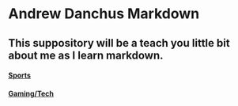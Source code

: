 # Andrew Danchus Markdown
## This suppository will be a teach you little bit about me as I learn markdown.
#### [Sports](sports.md)   
#### [Gaming/Tech](gaming.md)

